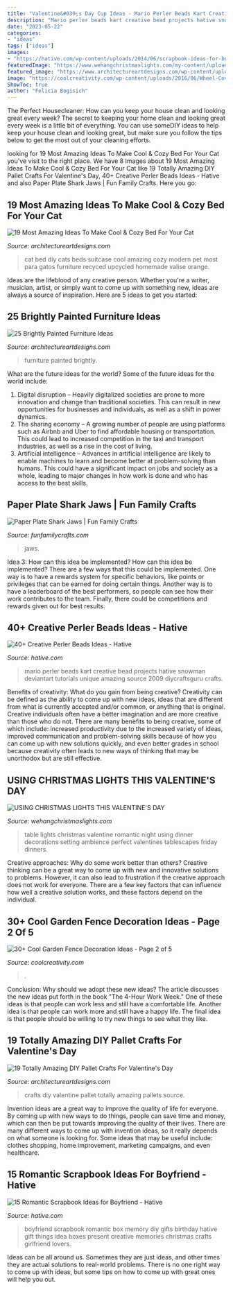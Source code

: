```yaml
---
title: "Valentine&#039;s Day Cup Ideas - Mario Perler Beads Kart Creative Bead Projects Hative Snowman Deviantart Tutorials Unique Amazing Source 2009 Diycraftsguru Crafts"
description: "Mario perler beads kart creative bead projects hative snowman deviantart tutorials unique amazing source 2009 diycraftsguru crafts"
date: "2023-05-22"
categories:
- "ideas"
tags: ["ideas"]
images:
- "https://hative.com/wp-content/uploads/2014/06/scrapbook-ideas-for-boyfriend/14-scrapbook-ideas-for-lovers.jpg"
featuredImage: "https://www.wehangchristmaslights.com/my-content/uploads/2016/02/table_22.jpg"
featured_image: "https://www.architectureartdesigns.com/wp-content/uploads/2017/01/7-38.jpg"
image: "https://coolcreativity.com/wp-content/uploads/2016/06/Wheel-Cover-Fence-Flowers.jpg"
ShowToc: true
author: "Felicia Bogisich"
---
```



The Perfect Housecleaner: How can you keep your house clean and looking great every week?
The secret to keeping your home clean and looking great every week is a little bit of everything. You can use someDIY ideas to help keep your house clean and looking great, but make sure you follow the tips below to get the most out of your cleaning efforts.

	

		
looking for 19 Most Amazing Ideas To Make Cool &amp; Cozy Bed For Your Cat you've visit to the right place. We have 8 Images about 19 Most Amazing Ideas To Make Cool &amp; Cozy Bed For Your Cat like 19 Totally Amazing DIY Pallet Crafts For Valentine&#039;s Day, 40+ Creative Perler Beads Ideas - Hative and also Paper Plate Shark Jaws | Fun Family Crafts. Here you go:
		
    
## 19 Most Amazing Ideas To Make Cool &amp; Cozy Bed For Your Cat

<img loading=lazy src="https://www.architectureartdesigns.com/wp-content/uploads/2016/06/14-46.jpg" onerror="this.onerror=null;this.src='https://tse3.mm.bing.net/th?id=OIP.l16FDpBIFdB89phFzm06VgAAAA&amp;pid=15.1';" alt="19 Most Amazing Ideas To Make Cool &amp; Cozy Bed For Your Cat">

_Source: architectureartdesigns.com_

>cat bed diy cats beds suitcase cool amazing cozy modern pet most para gatos furniture recyced upcycled homemade valise orange. 

	

Ideas are the lifeblood of any creative person. Whether you're a writer, musician, artist, or simply want to come up with something new, ideas are always a source of inspiration. Here are 5 ideas to get you started: 

    
## 25 Brightly Painted Furniture Ideas

<img loading=lazy src="https://www.architectureartdesigns.com/wp-content/uploads/2013/06/253-630x942.jpg" onerror="this.onerror=null;this.src='https://tse3.mm.bing.net/th?id=OIP.sDEQrrEc9YdJ9UsCdI0XQwHaLE&amp;pid=15.1';" alt="25 Brightly Painted Furniture Ideas">

_Source: architectureartdesigns.com_

>furniture painted brightly. 

	

What are the future ideas for the world?
Some of the future ideas for the world include:
1. Digital disruption – Heavily digitalized societies are prone to more innovation and change than traditional societies. This can result in new opportunities for businesses and individuals, as well as a shift in power dynamics.
2. The sharing economy – A growing number of people are using platforms such as Airbnb and Uber to find affordable housing or transportation. This could lead to increased competition in the taxi and transport industries, as well as a rise in the cost of living.
3. Artificial intelligence – Advances in artificial intelligence are likely to enable machines to learn and become better at problem-solving than humans. This could have a significant impact on jobs and society as a whole, leading to major changes in how work is done and who has access to the best skills.

    
## Paper Plate Shark Jaws | Fun Family Crafts

<img loading=lazy src="https://funfamilycrafts.com/wp-content/uploads/2012/05/shark-jaws.jpg" onerror="this.onerror=null;this.src='https://tse2.mm.bing.net/th?id=OIP.DNvvainOZUsT0xnGULg-jAAAAA&amp;pid=15.1';" alt="Paper Plate Shark Jaws | Fun Family Crafts">

_Source: funfamilycrafts.com_

>jaws. 

	

Idea 3: How can this idea be implemented?
How can this idea be implemented? 
There are a few ways that this could be implemented. One way is to have a rewards system for specific behaviors, like points or privileges that can be earned for doing certain things. Another way is to have a leaderboard of the best performers, so people can see how their work contributes to the team. Finally, there could be competitions and rewards given out for best results.

    
## 40+ Creative Perler Beads Ideas - Hative

<img loading=lazy src="https://hative.com/wp-content/uploads/2014/04/perler-beads-ideas/7-mario-perler-bead.jpg" onerror="this.onerror=null;this.src='https://tse4.mm.bing.net/th?id=OIP.zULHWMOw4dnxqqloE6_oTAHaE7&amp;pid=15.1';" alt="40+ Creative Perler Beads Ideas - Hative">

_Source: hative.com_

>mario perler beads kart creative bead projects hative snowman deviantart tutorials unique amazing source 2009 diycraftsguru crafts. 

	

Benefits of creativity: What do you gain from being creative?
Creativity can be defined as the ability to come up with new ideas, ideas that are different from what is currently accepted and/or common, or anything that is original. Creative individuals often have a better imagination and are more creative than those who do not. There are many benefits to being creative, some of which include: increased productivity due to the increased variety of ideas, improved communication and problem-solving skills because of how you can come up with new solutions quickly, and even better grades in school because creativity often leads to new ways of thinking that may be unorthodox but are still effective.

    
## USING CHRISTMAS LIGHTS THIS VALENTINE&#039;S DAY

<img loading=lazy src="https://www.wehangchristmaslights.com/my-content/uploads/2016/02/table_22.jpg" onerror="this.onerror=null;this.src='https://tse2.mm.bing.net/th?id=OIP.9QdUkhVyhFIJWGELUF2rvAHaE7&amp;pid=15.1';" alt="USING CHRISTMAS LIGHTS THIS VALENTINE&#039;S DAY">

_Source: wehangchristmaslights.com_

>table lights christmas valentine romantic night using dinner decorations setting ambience perfect valentines tablescapes friday dinners. 

	

Creative approaches: Why do some work better than others?
Creative thinking can be a great way to come up with new and innovative solutions to problems. However, it can also lead to frustration if the creative approach does not work for everyone. There are a few key factors that can influence how well a creative solution works, and these factors depend on the individual.

    
## 30+ Cool Garden Fence Decoration Ideas - Page 2 Of 5

<img loading=lazy src="https://coolcreativity.com/wp-content/uploads/2016/06/Wheel-Cover-Fence-Flowers.jpg" onerror="this.onerror=null;this.src='https://tse4.mm.bing.net/th?id=OIP.bkbtUYOv1m6INudJ-P4AdAHaJ4&amp;pid=15.1';" alt="30+ Cool Garden Fence Decoration Ideas - Page 2 of 5">

_Source: coolcreativity.com_

>. 

	

Conclusion: Why should we adopt these new ideas?
The article discusses the new ideas put forth in the book "The 4-Hour Work Week." One of these ideas is that people can work less and still have a comfortable life. Another idea is that people can work more and still have a happy life. The final idea is that people should be willing to try new things to see what they like.

    
## 19 Totally Amazing DIY Pallet Crafts For Valentine&#039;s Day

<img loading=lazy src="https://www.architectureartdesigns.com/wp-content/uploads/2017/01/7-38.jpg" onerror="this.onerror=null;this.src='https://tse4.mm.bing.net/th?id=OIP.uwpBC94XwOvRStez52RIywHaJ4&amp;pid=15.1';" alt="19 Totally Amazing DIY Pallet Crafts For Valentine&#039;s Day">

_Source: architectureartdesigns.com_

>crafts diy valentine pallet totally amazing pallets source. 

	

Invention ideas are a great way to improve the quality of life for everyone. By coming up with new ways to do things, people can save time and money, which can then be put towards improving the quality of their lives. There are many different ways to come up with invention ideas, so it really depends on what someone is looking for. Some ideas that may be useful include: clothes shopping, home improvement, marketing campaigns, and even healthcare.

    
## 15 Romantic Scrapbook Ideas For Boyfriend - Hative

<img loading=lazy src="https://hative.com/wp-content/uploads/2014/06/scrapbook-ideas-for-boyfriend/14-scrapbook-ideas-for-lovers.jpg" onerror="this.onerror=null;this.src='https://tse4.mm.bing.net/th?id=OIP.7yqCcXCTzDaVwZay9thIkAHaJ4&amp;pid=15.1';" alt="15 Romantic Scrapbook Ideas for Boyfriend - Hative">

_Source: hative.com_

>boyfriend scrapbook romantic box memory diy gifts birthday hative gift things idea boxes present creative memories christmas crafts girlfriend lovers. 

	

Ideas can be all around us. Sometimes they are just ideas, and other times they are actual solutions to real-world problems. There is no one right way to come up with ideas, but some tips on how to come up with great ones will help you out.


